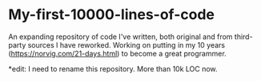 # My-first-10000-lines-of-code
An expanding repository of code I've written, both original and from third-party sources I have reworked. Working on putting in my 10 years (https://norvig.com/21-days.html) to become a great programmer.

*edit: I need to rename this repository. More than 10k LOC now.

